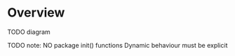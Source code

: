 # Overview

TODO diagram

TODO note: NO package init() functions
Dynamic behaviour must be explicit
 